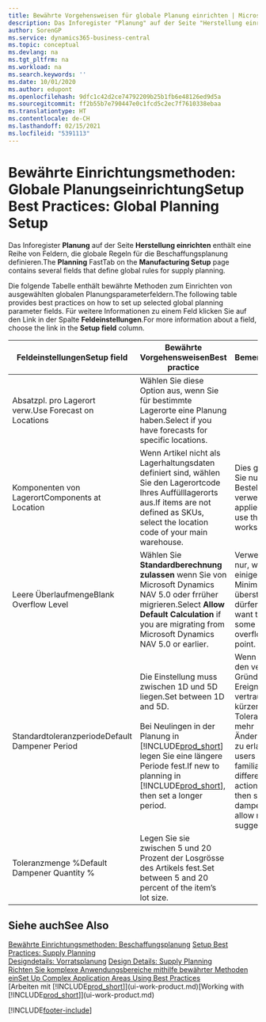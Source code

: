 ```yaml
---
title: Bewährte Vorgehensweisen für globale Planung einrichten | Microsoft Docs
description: Das Inforegister "Planung" auf der Seite "Herstellung einrichten" enthält eine Reihe von Feldern, die globale Regeln für die Beschaffungsplanung definieren.
author: SorenGP
ms.service: dynamics365-business-central
ms.topic: conceptual
ms.devlang: na
ms.tgt_pltfrm: na
ms.workload: na
ms.search.keywords: ''
ms.date: 10/01/2020
ms.author: edupont
ms.openlocfilehash: 9dfc1c42d2ce74792209b25b1fb6e48126ed9d5a
ms.sourcegitcommit: ff2b55b7e790447e0c1fcd5c2ec7f7610338ebaa
ms.translationtype: HT
ms.contentlocale: de-CH
ms.lasthandoff: 02/15/2021
ms.locfileid: "5391113"
---
```

# <a name="setup-best-practices-global-planning-setup"></a><span data-ttu-id="5a8a2-103">Bewährte Einrichtungsmethoden: Globale Planungseinrichtung</span><span class="sxs-lookup"><span data-stu-id="5a8a2-103">Setup Best Practices: Global Planning Setup</span></span>
<span data-ttu-id="5a8a2-104">Das Inforegister **Planung** auf der Seite **Herstellung einrichten** enthält eine Reihe von Feldern, die globale Regeln für die Beschaffungsplanung definieren.</span><span class="sxs-lookup"><span data-stu-id="5a8a2-104">The **Planning** FastTab on the **Manufacturing Setup** page contains several fields that define global rules for supply planning.</span></span>  

 <span data-ttu-id="5a8a2-105">Die folgende Tabelle enthält bewährte Methoden zum Einrichten von ausgewählten globalen Planungsparameterfeldern.</span><span class="sxs-lookup"><span data-stu-id="5a8a2-105">The following table provides best practices on how to set up selected global planning parameter fields.</span></span> <span data-ttu-id="5a8a2-106">Für weitere Informationen zu einem Feld klicken Sie auf den Link in der Spalte **Feldeinstellungen**.</span><span class="sxs-lookup"><span data-stu-id="5a8a2-106">For more information about a field, choose the link in the **Setup field** column.</span></span>  

|<span data-ttu-id="5a8a2-107">Feldeinstellungen</span><span class="sxs-lookup"><span data-stu-id="5a8a2-107">Setup field</span></span>|<span data-ttu-id="5a8a2-108">Bewährte Vorgehensweisen</span><span class="sxs-lookup"><span data-stu-id="5a8a2-108">Best practice</span></span>|<span data-ttu-id="5a8a2-109">Bemerkung</span><span class="sxs-lookup"><span data-stu-id="5a8a2-109">Comment</span></span>|  
|-----------------|-------------------|-------------|  
|<span data-ttu-id="5a8a2-110">Absatzpl. pro Lagerort verw.</span><span class="sxs-lookup"><span data-stu-id="5a8a2-110">Use Forecast on Locations</span></span>|<span data-ttu-id="5a8a2-111">Wählen Sie diese Option aus, wenn Sie für bestimmte Lagerorte eine Planung haben.</span><span class="sxs-lookup"><span data-stu-id="5a8a2-111">Select if you have forecasts for specific locations.</span></span>||  
|<span data-ttu-id="5a8a2-112">Komponenten von Lagerort</span><span class="sxs-lookup"><span data-stu-id="5a8a2-112">Components at Location</span></span>|<span data-ttu-id="5a8a2-113">Wenn Artikel nicht als Lagerhaltungsdaten definiert sind, wählen Sie den Lagerortcode Ihres Auffülllagerorts aus.</span><span class="sxs-lookup"><span data-stu-id="5a8a2-113">If items are not defined as SKUs, select the location code of your main warehouse.</span></span>|<span data-ttu-id="5a8a2-114">Dies gilt auch, wenn Sie nur den Bestellvorschlag verwenden.</span><span class="sxs-lookup"><span data-stu-id="5a8a2-114">This also applies if you only use the requisition worksheet.</span></span>|  
|<span data-ttu-id="5a8a2-115">Leere Überlaufmenge</span><span class="sxs-lookup"><span data-stu-id="5a8a2-115">Blank Overflow Level</span></span>|<span data-ttu-id="5a8a2-116">Wählen Sie **Standardberechnung zulassen** wenn Sie von Microsoft Dynamics NAV 5.0 oder frrüher migrieren.</span><span class="sxs-lookup"><span data-stu-id="5a8a2-116">Select **Allow Default Calculation** if you are migrating from Microsoft Dynamics NAV 5.0 or earlier.</span></span>|<span data-ttu-id="5a8a2-117">Verwenden Sie dies nur, wenn alle oder einige Artikel den Minimalbestand übersteigen dürfen.</span><span class="sxs-lookup"><span data-stu-id="5a8a2-117">Use only if you want to allow all or some of your items to overflow the reorder point.</span></span>|  
|<span data-ttu-id="5a8a2-118">Standardtoleranzperiode</span><span class="sxs-lookup"><span data-stu-id="5a8a2-118">Default Dampener Period</span></span>|<span data-ttu-id="5a8a2-119">Die Einstellung muss zwischen 1D und 5D liegen.</span><span class="sxs-lookup"><span data-stu-id="5a8a2-119">Set between 1D and 5D.</span></span><br /><br /> <span data-ttu-id="5a8a2-120">Bei Neulingen in der Planung in [!INCLUDE[prod_short](includes/prod_short.md)] legen Sie eine längere Periode fest.</span><span class="sxs-lookup"><span data-stu-id="5a8a2-120">If new to planning in [!INCLUDE[prod_short](includes/prod_short.md)], then set a longer period.</span></span>|<span data-ttu-id="5a8a2-121">Wenn Benutzer mit den verschiedenen Gründen für Ereignismeldungen vertraut sind, dann kürzen Sie die Toleranzperiode, um mehr Änderungsvorschläge zu erlauben.</span><span class="sxs-lookup"><span data-stu-id="5a8a2-121">When users are more familiar with the different reasons for action messages, then shorten the dampener period to allow more change suggestions.</span></span>|  
|<span data-ttu-id="5a8a2-122">Toleranzmenge %</span><span class="sxs-lookup"><span data-stu-id="5a8a2-122">Default Dampener Quantity %</span></span>|<span data-ttu-id="5a8a2-123">Legen Sie sie zwischen 5 und 20 Prozent der Losgrösse des Artikels fest.</span><span class="sxs-lookup"><span data-stu-id="5a8a2-123">Set between 5 and 20 percent of the item’s lot size.</span></span>||  

## <a name="see-also"></a><span data-ttu-id="5a8a2-124">Siehe auch</span><span class="sxs-lookup"><span data-stu-id="5a8a2-124">See Also</span></span>  
 <span data-ttu-id="5a8a2-125">[Bewährte Einrichtungsmethoden: Beschaffungsplanung](setup-best-practices-supply-planning.md) </span><span class="sxs-lookup"><span data-stu-id="5a8a2-125">[Setup Best Practices: Supply Planning](setup-best-practices-supply-planning.md) </span></span>  
 <span data-ttu-id="5a8a2-126">[Designdetails: Vorratsplanung](design-details-supply-planning.md) </span><span class="sxs-lookup"><span data-stu-id="5a8a2-126">[Design Details: Supply Planning](design-details-supply-planning.md) </span></span>  
 [<span data-ttu-id="5a8a2-127">Richten Sie komplexe Anwendungsbereiche mithilfe bewährter Methoden ein</span><span class="sxs-lookup"><span data-stu-id="5a8a2-127">Set Up Complex Application Areas Using Best Practices</span></span>](set-up-complex-application-areas-using-best-practices.md)  
 <span data-ttu-id="5a8a2-128">[Arbeiten mit [!INCLUDE[prod_short](includes/prod_short.md)]](ui-work-product.md)</span><span class="sxs-lookup"><span data-stu-id="5a8a2-128">[Working with [!INCLUDE[prod_short](includes/prod_short.md)]](ui-work-product.md)</span></span>


[!INCLUDE[footer-include](includes/footer-banner.md)]